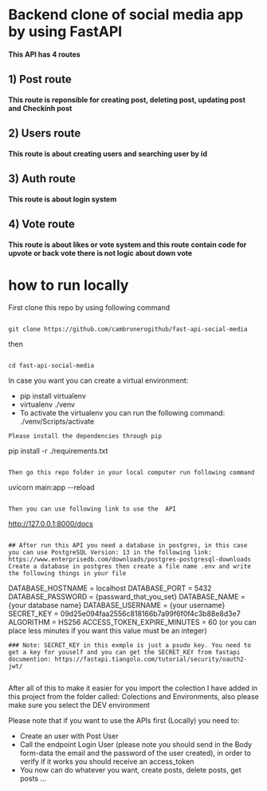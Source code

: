 # Backend clone  of social media app by using FastAPI

#### This API  has 4 routes

## 1) Post route

#### This route is reponsible for creating post, deleting post, updating post and Checkinh post

## 2) Users route

#### This route is about creating users and searching user by id

## 3) Auth route

#### This route is about login system

## 4) Vote route

 #### This route is about likes or vote system and this route contain code for upvote or back vote there is not logic about down vote

# how to run locally
First clone this repo by using following command
````

git clone https://github.com/cambronerogithub/fast-api-social-media

````
then 
````

cd fast-api-social-media

````

In case you want you can create a virtual environment:

- pip install virtualenv
- virtualenv ./venv
- To activate the virtualenv you can run the following command: ./venv/Scripts/activate

````
Please install the dependencies through pip
````
pip install -r ./requirements.txt
````

Then go this repo folder in your local computer run following command
````

uvicorn main:app --reload

````

Then you can use following link to use the  API

````

http://127.0.0.1:8000/docs 

````

## After run this API you need a database in postgres, in this case you can use PostgreSQL Version: 13 in the following link: https://www.enterprisedb.com/downloads/postgres-postgresql-downloads
Create a database in postgres then create a file name .env and write the following things in your file 

````
DATABASE_HOSTNAME = localhost
DATABASE_PORT = 5432
DATABASE_PASSWORD = {passward_that_you_set}
DATABASE_NAME = {your database name}
DATABASE_USERNAME = {your username}
SECRET_KEY = 09d25e094faa2556c818166b7a99f6f0f4c3b88e8d3e7 
ALGORITHM = HS256
ACCESS_TOKEN_EXPIRE_MINUTES = 60 (or you can place less minutes if you want this value must be an integer)

````
### Note: SECRET_KEY in this exmple is just a psudo key. You need to get a key for youself and you can get the SECRET_KEY from fastapi documention: https://fastapi.tiangolo.com/tutorial/security/oauth2-jwt/


````

After all of this to make it easier for you import the colection I have added in this project from the folder called: Colections and Environments, also please make sure you select the DEV environment

Please note that if you want to use the APIs first (Locally) you need to:

- Create an user with Post User
- Call the endpoint Login User (please note you should send in the Body form-data the email and the password of the user created), in order to verify if it works you should receive an access_token
- You now can do whatever you want, create posts, delete posts, get posts ...

